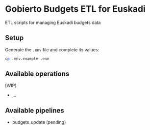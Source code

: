 # Gobierto Budgets ETL for Euskadi

ETL scripts for managing Euskadi budgets data

## Setup

Generate the `.env` file and complete its values:

```bash
cp .env.example .env
```

## Available operations

[WIP]

- ...

## Available pipelines

- budgets_update (pending)
